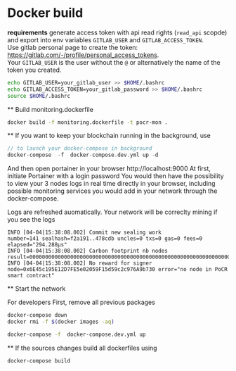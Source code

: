 # Docker build

**requirements**
generate access token with api read rights (`read_api` scopde) and export into env variables `GITLAB_USER` and `GITLAB_ACCESS_TOKEN`.    
Use gitlab personal page to create the token: https://gitlab.com/-/profile/personal_access_tokens.   
Your `GITLAB_USER` is the user without the `@` or alternatively the name of the token you created.

```sh
echo GITLAB_USER=your_gitlab_user >> $HOME/.bashrc 
echo GITLAB_ACCESS_TOKEN=your_gitlab_password >> $HOME/.bashrc
source $HOME/.bashrc
```

** Build monitoring.dockerfile
```sh
docker build -f monitoring.dockerfile -t pocr-mon . 
```

** If you want to keep your blockchain running in the background, use

```go
// to launch your docker-compose in background
docker-compose  -f  docker-compose.dev.yml up -d
```

And then open portainer in your browser http://localhost:9000
At first, initiate Portainer with a login password
You would then have the possibility to view your 3 nodes logs in real time directly in your browser, including possible monitoring services you would add in your network through the docker-compose.

Logs are refreshed auomatically. Your network will be correclty mining if you see the logs
```
INFO [04-04|15:38:08.002] Commit new sealing work                  number=141 sealhash=f2a191..478cdb uncles=0 txs=0 gas=0 fees=0 elapsed="294.288µs"
INFO [04-04|15:38:08.002] Carbon footprint nb nodes                result=0000000000000000000000000000000000000000000000000000000000000000
INFO [04-04|15:38:08.002] No reward for signer                     node=0x6E45c195E12D7FE5e02059F15d59c2c976A9b730 error="no node in PoCR smart contract"
```

** Start the network

For developers
First, remove all previous packages
```sh
docker-compose down
docker rmi -f $(docker images -aq)
```

```sh
docker-compose -f  docker-compose.dev.yml up
```

** If the sources changes build all dockerfiles using
```sh
docker-compose build
```
